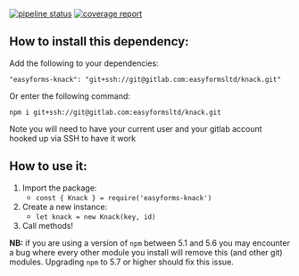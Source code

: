 [![pipeline status](https://gitlab.com/easyformsltd/knack/badges/master/pipeline.svg)](https://toolbox.easyforms.tech/easyforms/knack/commits/master)
[![coverage report](https://gitlab.com/easyformsltd/knack/badges/master/coverage.svg)](https://toolbox.easyforms.tech/easyforms/knack/commits/master)

## How to install this dependency:
Add the following to your dependencies:

`"easyforms-knack": "git+ssh://git@gitlab.com:easyformsltd/knack.git"`

Or enter the following command:

`npm i git+ssh://git@gitlab.com:easyformsltd/knack.git`

Note you will need to have your current user and your gitlab account hooked up 
via SSH to have it work

## How to use it:
1. Import the package: 
    - `const { Knack } = require('easyforms-knack')`
2. Create a new instance: 
    - `let knack = new Knack(key, id)`
3. Call methods!

__NB:__ if you are using a version of `npm` between 5.1 and 5.6 you may encounter 
a bug where every other module you install will remove this (and other git) 
modules. Upgrading `npm` to 5.7 or higher should fix this issue.